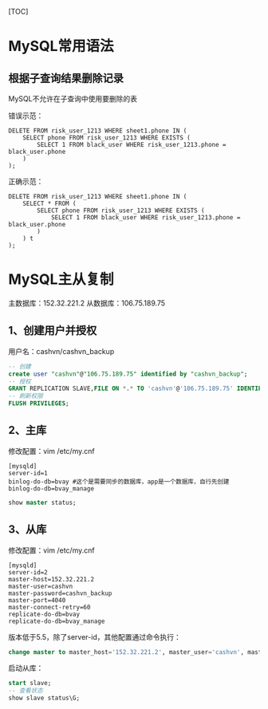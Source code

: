 [TOC]

# MySQL常用语法

## 根据子查询结果删除记录

MySQL不允许在子查询中使用要删除的表

错误示范：
```mysql
DELETE FROM risk_user_1213 WHERE sheet1.phone IN (
	SELECT phone FROM risk_user_1213 WHERE EXISTS (
        SELECT 1 FROM black_user WHERE risk_user_1213.phone = black_user.phone
    )
);
```
正确示范：
```mysql
DELETE FROM risk_user_1213 WHERE sheet1.phone IN (
	SELECT * FROM (
		SELECT phone FROM risk_user_1213 WHERE EXISTS (
            SELECT 1 FROM black_user WHERE risk_user_1213.phone = black_user.phone
        )
	) t
);
```

# MySQL主从复制
主数据库：152.32.221.2
从数据库：106.75.189.75

## 1、创建用户并授权
用户名：cashvn/cashvn_backup
```sql
-- 创建
create user "cashvn"@"106.75.189.75" identified by "cashvn_backup";
-- 授权
GRANT REPLICATION SLAVE,FILE ON *.* TO 'cashvn'@'106.75.189.75' IDENTIFIED BY 'cashvn_backup';
-- 刷新权限
FLUSH PRIVILEGES;
```

## 2、主库
修改配置：vim /etc/my.cnf
```shell
[mysqld]
server-id=1
binlog-do-db=bvay #这个是需要同步的数据库，app是一个数据库，自行先创建
binlog-do-db=bvay_manage
```
```sql
show master status;
```

## 3、从库
修改配置：vim /etc/my.cnf
```shell
[mysqld]
server-id=2
master-host=152.32.221.2
master-user=cashvn
master-password=cashvn_backup
master-port=4040
master-connect-retry=60
replicate-do-db=bvay
replicate-do-db=bvay_manage
```
版本低于5.5，除了server-id，其他配置通过命令执行：
```sql
change master to master_host='152.32.221.2', master_user='cashvn', master_password='cashvn_backup', master_log_file='mysql-bin.000001', master_log_pos=514;
```

启动从库：
```sql
start slave;
-- 查看状态
show slave status\G;
```